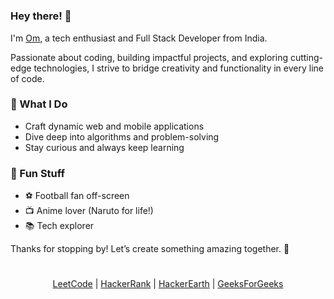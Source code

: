 # 

### Hey there! 👋

I'm [Om](https://om-ghante-digital-resume.vercel.app/), a tech enthusiast and Full Stack Developer from India.

Passionate about coding, building impactful projects, and exploring cutting-edge technologies, I strive to bridge creativity and functionality in every line of code.

### 🚀 What I Do
- Craft dynamic web and mobile applications
- Dive deep into algorithms and problem-solving
- Stay curious and always keep learning

### 🌟 Fun Stuff
- ⚽ Football fan off-screen
- 📺 Anime lover (Naruto for life!)
- 📚 Tech explorer

Thanks for stopping by! Let’s create something amazing together. 🚀

# 

<div align="center">
  <a href="https://leetcode.com/om_ghante/">LeetCode</a> |
  <a href="https://www.hackerrank.com/profile/omghante">HackerRank</a> |
  <a href="https://www.hackerearth.com/@omghante">HackerEarth</a> |
  <a href="https://www.geeksforgeeks.org/user/omghante/">GeeksForGeeks</a>
</div>
    
